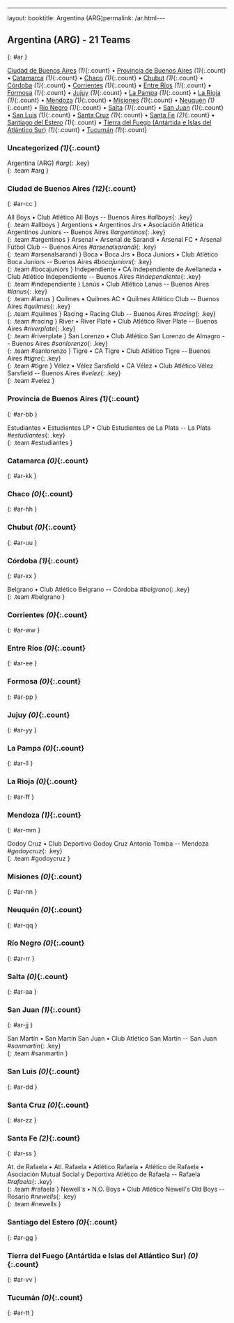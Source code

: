 ---
layout: booktitle: Argentina (ARG)permalink: /ar.html---

## Argentina (ARG) - 21 Teams
{: #ar }






[Ciudad de Buenos Aires](#ar-cc) _(1)_{:.count} • [Provincia de Buenos Aires](#ar-bb) _(1)_{:.count} • [Catamarca](#ar-kk) _(1)_{:.count} • [Chaco](#ar-hh) _(1)_{:.count} • [Chubut](#ar-uu) _(1)_{:.count} • [Córdoba](#ar-xx) _(1)_{:.count} • [Corrientes](#ar-ww) _(1)_{:.count} • [Entre Ríos](#ar-ee) _(1)_{:.count} • [Formosa](#ar-pp) _(1)_{:.count} • [Jujuy](#ar-yy) _(1)_{:.count} • [La Pampa](#ar-ll) _(1)_{:.count} • [La Rioja](#ar-ff) _(1)_{:.count} • [Mendoza](#ar-mm) _(1)_{:.count} • [Misiones](#ar-nn) _(1)_{:.count} • [Neuquén](#ar-qq) _(1)_{:.count} • [Río Negro](#ar-rr) _(1)_{:.count} • [Salta](#ar-aa) _(1)_{:.count} • [San Juan](#ar-jj) _(1)_{:.count} • [San Luis](#ar-dd) _(1)_{:.count} • [Santa Cruz](#ar-zz) _(1)_{:.count} • [Santa Fe](#ar-ss) _(2)_{:.count} • [Santiago del Estero](#ar-gg) _(1)_{:.count} • [Tierra del Fuego (Antártida e Islas del Atlántico Sur)](#ar-vv) _(1)_{:.count} • [Tucumán](#ar-tt) _(1)_{:.count}


### Uncategorized _(1)_{:.count}

Argentina  (ARG)  _#arg_{: .key} <br>
{: .team #arg }



### Ciudad de Buenos Aires _(12)_{:.count}
{: #ar-cc }





<div class='columns3' markdown='1'>

All Boys • Club Atlético All Boys   -- Buenos Aires _#allboys_{: .key} <br>
{: .team #allboys }
Argentions • Argentinos Jrs • Asociación Atlética Argentinos Juniors   -- Buenos Aires _#argentinos_{: .key} <br>
{: .team #argentinos }
Arsenal • Arsenal de Sarandí • Arsenal FC • Arsenal Fútbol Club   -- Buenos Aires _#arsenalsarandi_{: .key} <br>
{: .team #arsenalsarandi }
Boca • Boca Jrs • Boca Juniors • Club Atlético Boca Juniors   -- Buenos Aires _#bocajuniors_{: .key} <br>
{: .team #bocajuniors }
Independiente • CA Independiente de Avellaneda • Club Atlético Independiente   -- Buenos Aires _#independiente_{: .key} <br>
{: .team #independiente }
Lanús • Club Atlético Lanús   -- Buenos Aires _#lanus_{: .key} <br>
{: .team #lanus }
Quilmes • Quilmes AC • Quilmes Atlético Club   -- Buenos Aires _#quilmes_{: .key} <br>
{: .team #quilmes }
Racing • Racing Club   -- Buenos Aires _#racing_{: .key} <br>
{: .team #racing }
River • River Plate • Club Atlético River Plate   -- Buenos Aires _#riverplate_{: .key} <br>
{: .team #riverplate }
San Lorenzo • Club Atlético San Lorenzo de Almagro   -- Buenos Aires _#sanlorenzo_{: .key} <br>
{: .team #sanlorenzo }
Tigre • CA Tigre • Club Atlético Tigre   -- Buenos Aires _#tigre_{: .key} <br>
{: .team #tigre }
Vélez • Vélez Sarsfield • CA Vélez • Club Atlético Vélez Sarsfield   -- Buenos Aires _#velez_{: .key} <br>
{: .team #velez }

</div>



### Provincia de Buenos Aires _(1)_{:.count}
{: #ar-bb }





<div class='columns3' markdown='1'>

Estudiantes • Estudiantes LP • Club Estudiantes de La Plata   -- La Plata _#estudiantes_{: .key} <br>
{: .team #estudiantes }

</div>



### Catamarca _(0)_{:.count}
{: #ar-kk }





<div class='columns3' markdown='1'>


</div>



### Chaco _(0)_{:.count}
{: #ar-hh }





<div class='columns3' markdown='1'>


</div>



### Chubut _(0)_{:.count}
{: #ar-uu }





<div class='columns3' markdown='1'>


</div>



### Córdoba _(1)_{:.count}
{: #ar-xx }





<div class='columns3' markdown='1'>

Belgrano • Club Atlético Belgrano   -- Córdoba _#belgrano_{: .key} <br>
{: .team #belgrano }

</div>



### Corrientes _(0)_{:.count}
{: #ar-ww }





<div class='columns3' markdown='1'>


</div>



### Entre Ríos _(0)_{:.count}
{: #ar-ee }





<div class='columns3' markdown='1'>


</div>



### Formosa _(0)_{:.count}
{: #ar-pp }





<div class='columns3' markdown='1'>


</div>



### Jujuy _(0)_{:.count}
{: #ar-yy }





<div class='columns3' markdown='1'>


</div>



### La Pampa _(0)_{:.count}
{: #ar-ll }





<div class='columns3' markdown='1'>


</div>



### La Rioja _(0)_{:.count}
{: #ar-ff }





<div class='columns3' markdown='1'>


</div>



### Mendoza _(1)_{:.count}
{: #ar-mm }





<div class='columns3' markdown='1'>

Godoy Cruz • Club Deportivo Godoy Cruz Antonio Tomba   -- Mendoza _#godoycruz_{: .key} <br>
{: .team #godoycruz }

</div>



### Misiones _(0)_{:.count}
{: #ar-nn }





<div class='columns3' markdown='1'>


</div>



### Neuquén _(0)_{:.count}
{: #ar-qq }





<div class='columns3' markdown='1'>


</div>



### Río Negro _(0)_{:.count}
{: #ar-rr }





<div class='columns3' markdown='1'>


</div>



### Salta _(0)_{:.count}
{: #ar-aa }





<div class='columns3' markdown='1'>


</div>



### San Juan _(1)_{:.count}
{: #ar-jj }





<div class='columns3' markdown='1'>

San Martín • San Martín San Juan • Club Atlético San Martín   -- San Juan _#sanmartin_{: .key} <br>
{: .team #sanmartin }

</div>



### San Luis _(0)_{:.count}
{: #ar-dd }





<div class='columns3' markdown='1'>


</div>



### Santa Cruz _(0)_{:.count}
{: #ar-zz }





<div class='columns3' markdown='1'>


</div>



### Santa Fe _(2)_{:.count}
{: #ar-ss }





<div class='columns3' markdown='1'>

At. de Rafaela • Atl. Rafaela • Atlético Rafaela • Atlético de Rafaela • Asociación Mutual Social y Deportiva Atlético de Rafaela   -- Rafaela _#rafaela_{: .key} <br>
{: .team #rafaela }
Newell's • N.O. Boys • Club Atlético Newell's Old Boys   -- Rosario _#newells_{: .key} <br>
{: .team #newells }

</div>



### Santiago del Estero _(0)_{:.count}
{: #ar-gg }





<div class='columns3' markdown='1'>


</div>



### Tierra del Fuego (Antártida e Islas del Atlántico Sur) _(0)_{:.count}
{: #ar-vv }





<div class='columns3' markdown='1'>


</div>



### Tucumán _(0)_{:.count}
{: #ar-tt }





<div class='columns3' markdown='1'>


</div>


 

